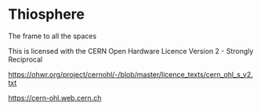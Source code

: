 # Thiosphere
The frame to all the spaces

This is licensed with the CERN Open Hardware Licence Version 2 - Strongly Reciprocal

https://ohwr.org/project/cernohl/-/blob/master/licence_texts/cern_ohl_s_v2.txt

https://cern-ohl.web.cern.ch
